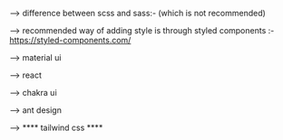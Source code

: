 --> difference between scss and sass:- (which is not recommended)

--> recommended way of adding style is through styled components :- https://styled-components.com/

--> material ui

--> react 

--> chakra ui

--> ant design

--> **** tailwind css ****